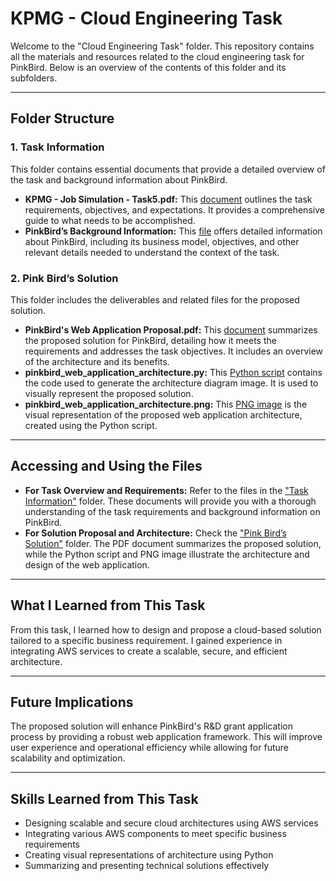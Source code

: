 # KPMG - Cloud Engineering Task

Welcome to the "Cloud Engineering Task" folder. This repository contains all the materials and resources related to the cloud engineering task for PinkBird. Below is an overview of the contents of this folder and its subfolders.

---

## Folder Structure

### 1. Task Information
This folder contains essential documents that provide a detailed overview of the task and background information about PinkBird.

- **KPMG - Job Simulation - Task5.pdf:** This [document](https://github.com/FarahIbrar/KPMG-Job-Simulation/blob/main/Cloud%20Engineering%20Task/Task%20Information/KPMG%20-%20Job%20Simulation%20-%20Task5.pdf) outlines the task requirements, objectives, and expectations. It provides a comprehensive guide to what needs to be accomplished.
- **PinkBird’s Background Information:** This [file](https://github.com/FarahIbrar/KPMG-Job-Simulation/blob/main/Cloud%20Engineering%20Task/Task%20Information/PinkBird%20Background%20Information.pdf) offers detailed information about PinkBird, including its business model, objectives, and other relevant details needed to understand the context of the task.

### 2. Pink Bird’s Solution
This folder includes the deliverables and related files for the proposed solution.

- **PinkBird's Web Application Proposal.pdf:** This [document](https://github.com/FarahIbrar/KPMG-Job-Simulation/blob/main/Cloud%20Engineering%20Task/PinkBird's%20Solution/PinkBird's%20Web%20Application%20Proposal.pdf) summarizes the proposed solution for PinkBird, detailing how it meets the requirements and addresses the task objectives. It includes an overview of the architecture and its benefits.
- **pinkbird_web_application_architecture.py:** This [Python script](https://github.com/FarahIbrar/KPMG-Job-Simulation/blob/main/Cloud%20Engineering%20Task/PinkBird's%20Solution/pinkbird_web_application_architecture%20.py) contains the code used to generate the architecture diagram image. It is used to visually represent the proposed solution.
- **pinkbird_web_application_architecture.png:** This [PNG image](https://github.com/FarahIbrar/KPMG-Job-Simulation/blob/main/Cloud%20Engineering%20Task/PinkBird's%20Solution/pinkbird_web_application_architecture.png) is the visual representation of the proposed web application architecture, created using the Python script.

---

## Accessing and Using the Files

- **For Task Overview and Requirements:** Refer to the files in the ["Task Information"](https://github.com/FarahIbrar/KPMG-Job-Simulation/tree/main/Cloud%20Engineering%20Task/Task%20Information) folder. These documents will provide you with a thorough understanding of the task requirements and background information on PinkBird.
- **For Solution Proposal and Architecture:** Check the ["Pink Bird’s Solution"](https://github.com/FarahIbrar/KPMG-Job-Simulation/tree/main/Cloud%20Engineering%20Task/PinkBird's%20Solution) folder. The PDF document summarizes the proposed solution, while the Python script and PNG image illustrate the architecture and design of the web application.

---

## What I Learned from This Task

From this task, I learned how to design and propose a cloud-based solution tailored to a specific business requirement. I gained experience in integrating AWS services to create a scalable, secure, and efficient architecture.

---

## Future Implications

The proposed solution will enhance PinkBird's R&D grant application process by providing a robust web application framework. This will improve user experience and operational efficiency while allowing for future scalability and optimization.

---

## Skills Learned from This Task

- Designing scalable and secure cloud architectures using AWS services
- Integrating various AWS components to meet specific business requirements
- Creating visual representations of architecture using Python
- Summarizing and presenting technical solutions effectively
